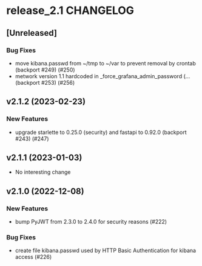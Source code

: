 # release_2.1 CHANGELOG

## [Unreleased]

### Bug Fixes

- move kibana.passwd from ~/tmp to ~/var to prevent removal by crontab (backport #249) (#250)
- metwork version 1.1 hardcoded in _force_grafana_admin_password (… (backport #253) (#256)

## v2.1.2 (2023-02-23)

### New Features

- upgrade starlette to 0.25.0 (security) and fastapi to 0.92.0 (backport #243) (#247)

## v2.1.1 (2023-01-03)

- No interesting change

## v2.1.0 (2022-12-08)

### New Features

- bump PyJWT from 2.3.0 to 2.4.0 for security reasons (#222)

### Bug Fixes

- create file kibana.passwd used by HTTP Basic Authentication for kibana access (#226)


